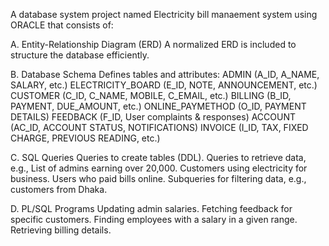A database system project named Electricity bill manaement system using ORACLE that consists of:

A. Entity-Relationship Diagram (ERD)
A normalized ERD is included to structure the database efficiently.

B. Database Schema
Defines tables and attributes:
ADMIN (A_ID, A_NAME, SALARY, etc.)
ELECTRICITY_BOARD (E_ID, NOTE, ANNOUNCEMENT, etc.)
CUSTOMER (C_ID, C_NAME, MOBILE, C_EMAIL, etc.)
BILLING (B_ID, PAYMENT, DUE_AMOUNT, etc.)
ONLINE_PAYMETHOD (O_ID, PAYMENT DETAILS)
FEEDBACK (F_ID, User complaints & responses)
ACCOUNT (AC_ID, ACCOUNT STATUS, NOTIFICATIONS)
INVOICE (I_ID, TAX, FIXED CHARGE, PREVIOUS READING, etc.)

C. SQL Queries
Queries to create tables (DDL).
Queries to retrieve data, e.g.,
List of admins earning over 20,000.
Customers using electricity for business.
Users who paid bills online.
Subqueries for filtering data, e.g., customers from Dhaka.

D. PL/SQL Programs
Updating admin salaries.
Fetching feedback for specific customers.
Finding employees with a salary in a given range.
Retrieving billing details.
